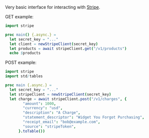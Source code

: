 Very basic interface for interacting with [Stripe](https://www.stripe.com).

GET example:

```nim
import stripe

proc main() {.async.} =
  let secret_key = "..."
  let client = newStripeClient(secret_key)
  let products = await stripeClient.get("/v1/products")
  echo $products
```

POST example:

```nim
import stripe
import std/tables

proc main {.async.} =
  let secret_key = "..."
  let stripeClient = newStripeClient(secret_key)
  let charge = await stripeClient.post("/v1/charges", {
        "amount": 1000,
        "currency": "usd",
        "description": "A Charge",
        "statement_descriptor": "Widget You Forgot Purchasing",
        "receipt_email": "bob@example.com",
        "source": "stripeToken",
      }.toTable())
```